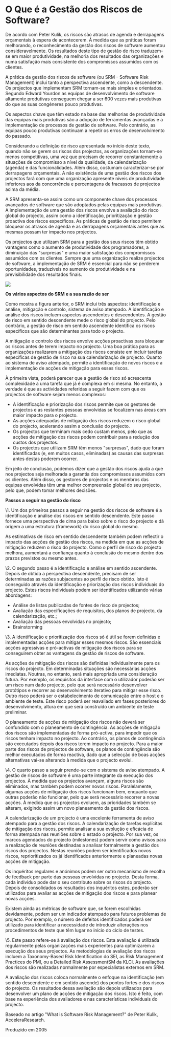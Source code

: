 # O Que é a Gestão dos Riscos de Software?





De acordo com Peter Kulik, os riscos são atrasos de agenda e derrapagens orçamentais à espera de acontecerem. À medida que as práticas foram melhorando, o reconhecimento da gestão dos riscos de software aumentou consideravelmente. Os resultados deste tipo de gestão de risco traduzem-se em maior produtividade, na melhoria dos resultados das organizações e numa satisfação mais consistente dos compromissos assumidos com os clientes.

 
A prática da gestão dos riscos de software (ou SRM - Software Risk Management) inclui tanto a perspectiva ascendente, como a descendente. Os projectos que implementam SRM tornam-se mais simples e orientados. Segundo Edward Yourdon as equipas de desenvolvimento de software altamente produtivas conseguem chegar a ser 600 vezes mais produtivas do que as suas congéneres pouco produtivas.

Os aspectos chave que têm estado na base das melhorias de produtividade das equipas mais produtivas são a adopção de ferramentas avançadas e a implementação de processos de gestão de software. Pelo contrário, as equipas pouco produtivas continuam a repetir os erros de desenvolvimento do passado.

Considerando a definição de risco apresentada no início deste texto, quando não se gerem os riscos dos projectos, as organizações tornam-se menos competitivas, uma vez que precisam de recorrer constantemente a situações de compromisso a nível da qualidade, da calendarização (agenda) e das funcionalidades. Além disso, costumam caracterizar-se por derrapagens orçamentais. A não existência de uma gestão dos riscos dos projectos fará com que uma organização apresente níveis de produtividade inferiores aos da concorrência e percentagens de fracassos de projectos acima da média.

A SRM apresenta-se assim como um componente chave dos processos avançados de software que são adoptados pelas equipas mais produtivas. A implementação de uma gestão dos riscos envolve a avaliação do risco global do projecto, assim como a identificação, prioritização e gestão proactiva dos riscos específicos. As práticas de gestão de risco permitem bloquear os atrasos de agenda e as derrapagens orçamentais antes que as mesmas possam ter impacto nos projectos.

Os projectos que utilizam SRM para a gestão dos seus riscos têm obtido vantagens como o aumento de produtividade dos programadores, a diminuição das "surpresas" e uma maior satisfação dos compromissos assumidos com os clientes. Sempre que uma organização realize projectos de software, a implementação de SRM é essencial para não se perderem oportunidades, traduzíveis no aumento de produtividade e na previsibilidade dos resultados finais.

 
![ ](http://www.sinfic.pt/SinficWeb/docs/24250.bmp)



**Os vários aspectos do SRM e a sua razão de ser**

Como mostra a figura anterior, o SRM inclui três aspectos: identificação e análise, mitigação e controlo, sistema de aviso atempado. A identificação e análise dos riscos incluem aspectos ascendentes e descendentes. A gestão de risco em sentido descendente mede o risco global do projecto. Pelo contrário, a gestão de risco em sentido ascendente identifica os riscos específicos que são determinantes para todo o projecto.

A mitigação e controlo dos riscos envolve acções proactivas para bloquear os riscos antes de terem impacto no projecto. Uma boa prática para as organizações realizarem a mitigação dos riscos consiste em incluir tarefas específicas de gestão de risco na sua calendarização de projecto. Quanto ao sistema de aviso atempado, permite a identificação de novos riscos e a implementação de acções de mitigação para esses riscos.

À primeira vista, poderá parecer que a gestão de risco só acrescenta complexidade a uma tarefa que já é complexa em si mesma. No entanto, a verdade é que as actividades referidas a seguir fazem com que os projectos de software sejam menos complexos:

- A identificação e priorização dos riscos permite que os gestores de projectos e as restantes pessoas envolvidas se focalizem nas áreas com maior impacto para o projecto.
- As acções adequadas de mitigação dos riscos reduzem o risco global do projecto, acelerando assim a conclusão do projecto.
- Os projectos que terminam mais cedo custam menos, pelo que as acções de mitigação dos riscos podem contribuir para a redução dos custos dos projectos.
- Os projectos que utilizam SRM têm menos "surpresas", dado que foram identificadas (e, em muitos casos, eliminadas) as causas das surpresas antes destas poderem ocorrer.

Em jeito de conclusão, podemos dizer que a gestão dos riscos ajuda a que nos projectos seja melhorada a garantia dos compromissos assumidos com os clientes. Além disso, os gestores de projectos e os membros das equipas envolvidas têm uma melhor compreensão global do seu projecto, pelo que, podem tomar melhores decisões.

**Passos a seguir na gestão do risco**

\1. Um dos primeiros passos a seguir na gestão dos riscos de software é a identificação e análise dos riscos em sentido descendente. Este passo fornece uma perspectiva de cima para baixo sobre o risco do projecto e dá origem a uma estrutura (framework) do risco global do mesmo.

As estimativas de risco em sentido descendente também podem reflectir o impacto das acções de gestão dos riscos, na medida em que as acções de mitigação reduzem o risco do projecto. Como o perfil de risco do projecto melhora, aumentará a confiança quanto à conclusão do mesmo dentro dos prazos previstos ou mesmo antes.

\2. O segundo passo é a identificação e análise em sentido ascendente. Depois de obtida a perspectiva descendente, precisam de ser determinadas as razões subjacentes ao perfil de risco obtido. Isto é conseguido através da identificação e priorização dos riscos individuais do projecto. Estes riscos individuais podem ser identificados utilizando várias abordagens:

- Análise de listas publicadas de fontes de risco de projectos;
- Avaliação das especificações de requisitos, dos planos de projecto, da calendarização, etc.;
- Avaliação das pessoas envolvidas no projecto;
- Brainstorming



\3. A identificação e prioritização dos riscos só é útil se forem definidas e implementadas acções para mitigar esses mesmos riscos. São essenciais acções agressivas e pró-activas de mitigação dos riscos para se conseguirem obter as vantagens da gestão de riscos de software.

As acções de mitigação dos riscos são definidas individualmente para os riscos do projecto. Em determinadas situações são necessárias acções imediatas. Noutras, no entanto, será mais apropriada uma consideração futura. Por exemplo, os requisitos da interface com o utilizador poderão ser um risco num dado projecto, pelo que será necessário desenvolver protótipos e recorrer ao desenvolvimento iterativo para mitigar esse risco. Outro risco poderá ser o estabelecimento de comunicação entre o host e o ambiente de teste. Este risco poderá ser reavaliado em fases posteriores do desenvolvimento, altura em que será construído um ambiente de teste preliminar.

O planeamento de acções de mitigação dos riscos não deverá ser confundido com o planeamento de contingência. As acções de mitigação dos riscos são implementadas de forma pró-activa, para impedir que os riscos tenham impacto no projecto. Ao contrário, os planos de contingência são executados depois dos riscos terem impacto no projecto. Para a maior parte dos riscos de projectos de software, os planos de contingência são melhor executados de forma reactiva, dado que a selecção de boas acções alternativas vai-se alterando à medida que o projecto evolui.

\4. O quarto passo a seguir prende-se com o sistema de aviso atempado. A gestão de riscos de software é uma parte integrante da execução dos projectos. À medida que os projectos avançam, alguns riscos são eliminados, mas também podem ocorrer novos riscos. Paralelamente, algumas acções de mitigação dos riscos funcionam bem, enquanto que outras poderão não funcionar, pelo que será necessário recorrer a novas acções. À medida que os projectos evoluem, as prioridades também se alteram, exigindo assim um novo planeamento da gestão dos riscos.

A calendarização de um projecto é uma excelente ferramenta de aviso atempado para a gestão dos riscos. A calendarização de tarefas explícitas de mitigação dos riscos, permite analisar a sua evolução e eficácia de forma atempada nas reuniões sobre o estado o projecto. Por sua vez, os marcos agendados do projecto (milestones) podem servir como avisos para a realização de reuniões destinadas a analisar formalmente a gestão dos riscos dos projectos. Nestas reuniões podem ser identificados novos riscos, reprioritizados os já identificados anteriormente e planeadas novas acções de mitigação.

Os inquéritos regulares e anónimos podem ser outro mecanismo de recolha de feedback por parte das pessoas envolvidas no projecto. Desta forma, cada indivíduo pode dar o seu contributo sobre os riscos do projecto. Depois de consolidados os resultados dos inquéritos estes, poderão ser utilizados para avaliar as acções de mitigação dos riscos e para planear novas acções.

Existem ainda as métricas de software que, se forem escolhidas devidamente, podem ser um indicador atempado para futuros problemas de projecto. Por exemplo, o número de defeitos identificados poderá ser utilizado para identificar a necessidade de introduzir alterações nos procedimentos de teste que têm lugar no início do ciclo de testes.

\5. Este passo refere-se à avaliação dos riscos. Esta avaliação é utilizada regularmente pelas organizações mais experientes para optimizarem a execução dos seus projectos. As metodologias de avaliação dos riscos incluem a Taxonomy-Based Risk Identification do SEI, as Risk Management Practices do PMI, ou a Detailed Risk AssessmentSM da KLCI. As avaliações dos riscos são realizadas normalmente por especialistas externos em SRM.

A avaliação dos riscos coloca normalmente o enfoque na identificação (em sentido descendente e em sentido ascende) dos pontos fortes e dos riscos do projecto. Os resultados dessa avaliação são depois utilizados para desenvolver um plano de acções de mitigação dos riscos. Isto é feito, com base na experiência dos avaliadores e nas características individuais do projecto.

 

Baseado no artigo "What is Software Risk Management?" de Peter Kulik, AcceleraResearch.


Produzido em 2005